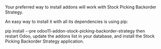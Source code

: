 Your preferred way to install addons will work with Stock Picking
Backorder Strategy.

An easy way to install it with all its dependencies is using pip:

pip install --pre odoo11-addon-stock-picking-backorder-strategy then
restart Odoo, update the addons list in your database, and install the
Stock Picking Backorder Strategy application.
